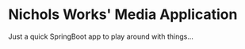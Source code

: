 Nichols Works' Media Application
================================

Just a quick SpringBoot app to play around with things...
